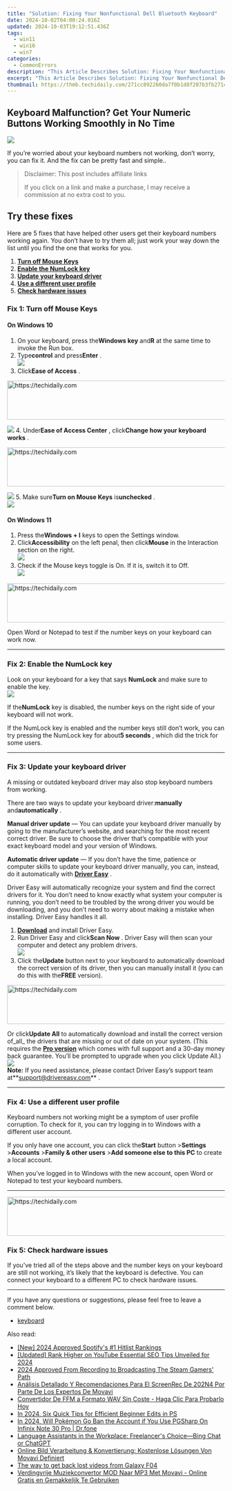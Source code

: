 ```yaml
---
title: "Solution: Fixing Your Nonfunctional Dell Bluetooth Keyboard"
date: 2024-10-02T04:00:24.016Z
updated: 2024-10-03T19:12:51.436Z
tags:
  - win11
  - win10
  - win7
categories:
  - CommonErrors
description: "This Article Describes Solution: Fixing Your Nonfunctional Dell Bluetooth Keyboard"
excerpt: "This Article Describes Solution: Fixing Your Nonfunctional Dell Bluetooth Keyboard"
thumbnail: https://thmb.techidaily.com/271cc892260da7f0b1d8f207b3fb271cd7c70ce8ff0fa954ebc9cead95a6f721.jpg
---
```


## Keyboard Malfunction? Get Your Numeric Buttons Working Smoothly in No Time

![](https://images.drivereasy.com/wp-content/uploads/2018/10/img_5bd2e8f0ab36e-238x300.jpg)

 If you’re worried about your keyboard numbers not working, don’t worry, you can fix it. And the fix can be pretty fast and simple..

>  Disclaimer: This post includes affiliate links
>
>  If you click on a link and make a purchase, I may receive a commission at no extra cost to you.
>

## Try these fixes

 Here are 5 fixes that have helped other users get their keyboard numbers working again. You don’t have to try them all; just work your way down the list until you find the one that works for you.

1. **[Turn off Mouse Keys](#f1)**
2. **[Enable the NumLock key](#f2)**
3. **[Update your keyboard driver](#f3)**
4. **[Use a different user profile](#f4)**
5. **[Check hardware issues](#f5)**

### Fix 1: Turn off Mouse Keys

#### On Windows 10

1. On your keyboard, press the**Windows key** and**R** at the same time to invoke the Run box.
2. Type**control** and press**Enter** .  
![](https://images.drivereasy.com/wp-content/uploads/2018/10/img_5bd2ed1505fee.png)
3. Click**Ease of Access** .  

<!-- affiliate ads begin -->
<a href="https://aligracehair.sjv.io/c/5597632/1972698/19272" target="_top" id="1972698">
  <img src="//a.impactradius-go.com/display-ad/19272-1972698" border="0" alt="https://techidaily.com" width="728" height="90"/>
</a>
<img height="0" width="0" src="https://aligracehair.sjv.io/i/5597632/1972698/19272" style="position:absolute;visibility:hidden;" border="0" />
<!-- affiliate ads end -->

![](https://images.drivereasy.com/wp-content/uploads/2018/10/img_5bd2edebb4167.jpg)
4. Under**Ease of Access Center** , click**Change how your keyboard works** .  

<!-- affiliate ads begin -->
<a href="https://ephamedtechinc.pxf.io/c/5597632/2130528/26400" target="_top" id="2130528">
  <img src="//a.impactradius-go.com/display-ad/26400-2130528" border="0" alt="https://techidaily.com" width="728" height="90"/>
</a>
<img height="0" width="0" src="https://ephamedtechinc.pxf.io/i/5597632/2130528/26400" style="position:absolute;visibility:hidden;" border="0" />
<!-- affiliate ads end -->

![](https://images.drivereasy.com/wp-content/uploads/2018/10/img_5bd2ee1e422d4.jpg)
5. Make sure**Turn on Mouse Keys** is**unchecked** .  
![](https://images.drivereasy.com/wp-content/uploads/2018/10/img_5bd2ee3b9bb25.jpg)

#### On Windows 11

1. Press the**Windows + I** keys to open the Settings window.
2. Click**Accessibility** on the left penal, then click**Mouse** in the Interaction section on the right.  
![](https://images.drivereasy.com/wp-content/uploads/2018/10/win-11-accessibility-mouse.jpg)
3. Check if the Mouse keys toggle is On. If it is, switch it to Off.  
![](https://images.drivereasy.com/wp-content/uploads/2018/10/win-11-mouse-keys.jpg)

<!-- affiliate ads begin -->
<a href="https://review-au.sjv.io/c/5597632/2135316/14409" target="_top" id="2135316">
  <img src="//a.impactradius-go.com/display-ad/14409-2135316" border="0" alt="https://techidaily.com" width="728" height="90"/>
</a>
<img height="0" width="0" src="https://review-au.sjv.io/i/5597632/2135316/14409" style="position:absolute;visibility:hidden;" border="0" />
<!-- affiliate ads end -->

 Open Word or Notepad to test if the number keys on your keyboard can work now.

---

### Fix 2: Enable the NumLock key

 Look on your keyboard for a key that says **NumLock** and make sure to enable the key.  
![](https://images.drivereasy.com/wp-content/uploads/2018/10/img_5bd2eecb19e08.jpg)

 If the**NumLock** key is disabled, the number keys on the right side of your keyboard will not work.

 If the NumLock key is enabled and the number keys still don’t work, you can try pressing the NumLock key for about**5 seconds** , which did the trick for some users.

---

### Fix 3: Update your keyboard driver

 A missing or outdated keyboard driver may also stop keyboard numbers from working.

 There are two ways to update your keyboard driver:**manually** and**automatically** .

**Manual driver update** — You can update your keyboard driver manually by going to the manufacturer’s website, and searching for the most recent correct driver. Be sure to choose the driver that’s compatible with your exact keyboard model and your version of Windows.

**Automatic driver update** — If you don’t have the time, patience or computer skills to update your keyboard driver manually, you can, instead, do it automatically with **[Driver Easy](https://tools.techidaily.com/drivereasy/download/)**  .

 Driver Easy will automatically recognize your system and find the correct drivers for it. You don’t need to know exactly what system your computer is running, you don’t need to be troubled by the wrong driver you would be downloading, and you don’t need to worry about making a mistake when installing. Driver Easy handles it all.

1. **[Download](https://tools.techidaily.com/drivereasy/download/)**  and install Driver Easy.
2. Run Driver Easy and click**Scan Now** . Driver Easy will then scan your computer and detect any problem drivers.  
![](https://images.drivereasy.com/wp-content/uploads/2018/10/img_5bd2ebe32f70f.jpg)
3. Click the**Update** button next to your keyboard to automatically download the correct version of its driver, then you can manually install it (you can do this with the**FREE** version).  

<!-- affiliate ads begin -->
<a href="https://appsumo.8odi.net/c/5597632/2094477/7443" target="_top" id="2094477">
  <img src="//a.impactradius-go.com/display-ad/7443-2094477" border="0" alt="https://techidaily.com" width="728" height="90"/>
</a>
<img height="0" width="0" src="https://appsumo.8odi.net/i/5597632/2094477/7443" style="position:absolute;visibility:hidden;" border="0" />
<!-- affiliate ads end -->

 Or click**Update All** to automatically download and install the correct version of_all_ the drivers that are missing or out of date on your system. (This requires the **[Pro version](https://tools.techidaily.com/drivereasy/download/)**  which comes with full support and a 30-day money back guarantee. You’ll be prompted to upgrade when you click Update All.)  
![](https://images.drivereasy.com/wp-content/uploads/2018/10/img_5bd2ec4831bd8.jpg)  
**Note:** If you need assistance, please contact Driver Easy’s support team at**<support@drivereasy.com>** .

---

### Fix 4: Use a different user profile

 Keyboard numbers not working might be a symptom of user profile corruption. To check for it, you can try logging in to Windows with a different user account.

 If you only have one account, you can click the**Start** button >**Settings** \>**Accounts** \>**Family & other users** \>**Add someone else to this PC** to create a local account.

 When you’ve logged in to Windows with the new account, open Word or Notepad to test your keyboard numbers.

---

<!-- affiliate ads begin -->
<a href="https://appsumo.8odi.net/c/5597632/2082541/7443" target="_top" id="2082541">
  <img src="//a.impactradius-go.com/display-ad/7443-2082541" border="0" alt="https://techidaily.com" width="728" height="90"/>
</a>
<img height="0" width="0" src="https://appsumo.8odi.net/i/5597632/2082541/7443" style="position:absolute;visibility:hidden;" border="0" />
<!-- affiliate ads end -->

### Fix 5: Check hardware issues

 If you’ve tried all of the steps above and the number keys on your keyboard are still not working, it’s likely that the keyboard is defective. You can connect your keyboard to a different PC to check hardware issues.

---

 If you have any questions or suggestions, please feel free to leave a comment below.

* [keyboard](https://bellelily.pxf.io/m5azgm)

<ins class="adsbygoogle"
     style="display:block"
     data-ad-format="autorelaxed"
     data-ad-client="ca-pub-7571918770474297"
     data-ad-slot="1223367746"></ins>

<ins class="adsbygoogle"
     style="display:block"
     data-ad-client="ca-pub-7571918770474297"
     data-ad-slot="8358498916"
     data-ad-format="auto"
     data-full-width-responsive="true"></ins>

<span class="atpl-alsoreadstyle">Also read:</span>
<div><ul>
<li><a href="https://on-screen-recording.techidaily.com/new-2024-approved-spotifys-1-hitlist-rankings/"><u>[New] 2024 Approved Spotify's #1 Hitlist Rankings</u></a></li>
<li><a href="https://youtube-docs.techidaily.com/ed-rank-higher-on-youtube-essential-seo-tips-unveiled-for-2024/"><u>[Updated] Rank Higher on YouTube Essential SEO Tips Unveiled for 2024</u></a></li>
<li><a href="https://screen-activity-recording.techidaily.com/2024-approved-from-recording-to-broadcasting-the-steam-gamers-path/"><u>2024 Approved From Recording to Broadcasting The Steam Gamers' Path</u></a></li>
<li><a href="https://win-howtos.techidaily.com/analisis-detallado-y-recomendaciones-para-el-screenrec-de-202n4-por-parte-de-los-expertos-de-movavi/"><u>Análisis Detallado Y Recomendaciones Para El ScreenRec De 202N4 Por Parte De Los Expertos De Movavi</u></a></li>
<li><a href="https://win-howtos.techidaily.com/convertidor-de-ffm-a-formato-wav-sin-coste-haga-clic-para-probarlo-hoy/"><u>Convertidor De FFM a Formato WAV Sin Coste - Haga Clic Para Probarlo Hoy</u></a></li>
<li><a href="https://fox-direct.techidaily.com/in-2024-six-quick-tips-for-efficient-beginner-edits-in-ps/"><u>In 2024, Six Quick Tips for Efficient Beginner Edits in PS</u></a></li>
<li><a href="https://android-pokemon-go.techidaily.com/in-2024-will-pokemon-go-ban-the-account-if-you-use-pgsharp-on-infinix-note-30-pro-drfone-by-drfone-virtual-android/"><u>In 2024, Will Pokémon Go Ban the Account if You Use PGSharp On Infinix Note 30 Pro | Dr.fone</u></a></li>
<li><a href="https://tech-savvy.techidaily.com/language-assistants-in-the-workplace-freelancers-choicebing-chat-or-chatgpt/"><u>Language Assistants in the Workplace: Freelancer's Choice—Bing Chat or ChatGPT</u></a></li>
<li><a href="https://win-howtos.techidaily.com/online-bild-verarbeitung-and-konvertierung-kostenlose-losungen-von-movavi-definiert/"><u>Online Bild Verarbeitung & Konvertierung: Kostenlose Lösungen Von Movavi Definiert</u></a></li>
<li><a href="https://techidaily.com/the-way-to-get-back-lost-videos-from-galaxy-f04-by-fonelab-android-recover-video/"><u>The way to get back lost videos from Galaxy F04</u></a></li>
<li><a href="https://win-howtos.techidaily.com/verdingvrije-muziekconvertor-mod-naar-mp3-met-movavi-online-gratis-en-gemakkelijk-te-gebruiken/"><u>Verdingvrije Muziekconvertor MOD Naar MP3 Met Movavi - Online Gratis en Gemakkelijk Te Gebruiken</u></a></li>
</ul></div>

